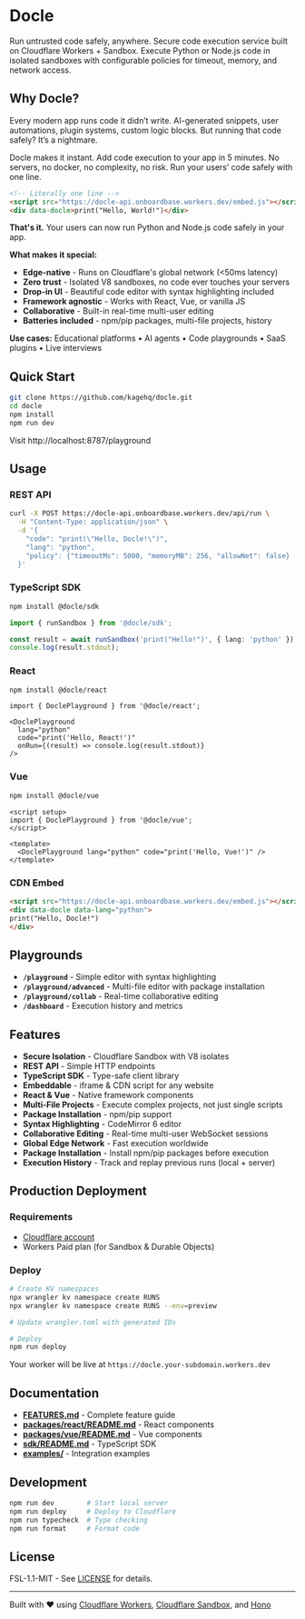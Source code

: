 # Docle

Run untrusted code safely, anywhere. Secure code execution service built on Cloudflare Workers + Sandbox.
Execute Python or Node.js code in isolated sandboxes with configurable policies for timeout, memory, and network access.

## Why Docle?

Every modern app runs code it didn’t write. AI-generated snippets, user automations, plugin systems, custom logic blocks.
But running that code safely? It’s a nightmare.

Docle makes it instant. Add code execution to your app in 5 minutes. No servers, no docker, no complexity, no risk. Run your users’ code safely with one line.

```html
<!-- Literally one line -->
<script src="https://docle-api.onboardbase.workers.dev/embed.js"></script>
<div data-docle>print("Hello, World!")</div>
```

**That's it.** Your users can now run Python and Node.js code safely in your app.

**What makes it special:**
- **Edge-native** - Runs on Cloudflare's global network (<50ms latency)
- **Zero trust** - Isolated V8 sandboxes, no code ever touches your servers
- **Drop-in UI** - Beautiful code editor with syntax highlighting included
- **Framework agnostic** - Works with React, Vue, or vanilla JS
- **Collaborative** - Built-in real-time multi-user editing
- **Batteries included** - npm/pip packages, multi-file projects, history

**Use cases:** Educational platforms • AI agents • Code playgrounds • SaaS plugins • Live interviews


## Quick Start

```bash
git clone https://github.com/kagehq/docle.git
cd docle
npm install
npm run dev
```

Visit http://localhost:8787/playground

## Usage

### REST API

```bash
curl -X POST https://docle-api.onboardbase.workers.dev/api/run \
  -H "Content-Type: application/json" \
  -d '{
    "code": "print(\"Hello, Docle!\")",
    "lang": "python",
    "policy": {"timeoutMs": 5000, "memoryMB": 256, "allowNet": false}
  }'
```

### TypeScript SDK

```bash
npm install @docle/sdk
```

```typescript
import { runSandbox } from '@docle/sdk';

const result = await runSandbox('print("Hello!")', { lang: 'python' });
console.log(result.stdout);
```

### React

```bash
npm install @docle/react
```

```tsx
import { DoclePlayground } from '@docle/react';

<DoclePlayground
  lang="python"
  code="print('Hello, React!')"
  onRun={(result) => console.log(result.stdout)}
/>
```

### Vue

```bash
npm install @docle/vue
```

```vue
<script setup>
import { DoclePlayground } from '@docle/vue';
</script>

<template>
  <DoclePlayground lang="python" code="print('Hello, Vue!')" />
</template>
```

### CDN Embed

```html
<script src="https://docle-api.onboardbase.workers.dev/embed.js"></script>
<div data-docle data-lang="python">
print("Hello, Docle!")
</div>
```

## Playgrounds

- **`/playground`** - Simple editor with syntax highlighting
- **`/playground/advanced`** - Multi-file editor with package installation
- **`/playground/collab`** - Real-time collaborative editing
- **`/dashboard`** - Execution history and metrics

## Features

- **Secure Isolation** - Cloudflare Sandbox with V8 isolates
- **REST API** - Simple HTTP endpoints
- **TypeScript SDK** - Type-safe client library
- **Embeddable** - iframe & CDN script for any website
- **React & Vue** - Native framework components
- **Multi-File Projects** - Execute complex projects, not just single scripts
- **Package Installation** - npm/pip support
- **Syntax Highlighting** - CodeMirror 6 editor
- **Collaborative Editing** - Real-time multi-user WebSocket sessions
- **Global Edge Network** - Fast execution worldwide
- **Package Installation** - Install npm/pip packages before execution
- **Execution History** - Track and replay previous runs (local + server)

## Production Deployment

### Requirements

- [Cloudflare account](https://dash.cloudflare.com/sign-up)
- Workers Paid plan (for Sandbox & Durable Objects)

### Deploy

```bash
# Create KV namespaces
npx wrangler kv namespace create RUNS
npx wrangler kv namespace create RUNS --env=preview

# Update wrangler.toml with generated IDs

# Deploy
npm run deploy
```

Your worker will be live at `https://docle.your-subdomain.workers.dev`

## Documentation

- **[FEATURES.md](FEATURES.md)** - Complete feature guide
- **[packages/react/README.md](packages/react/README.md)** - React components
- **[packages/vue/README.md](packages/vue/README.md)** - Vue components
- **[sdk/README.md](sdk/README.md)** - TypeScript SDK
- **[examples/](examples/)** - Integration examples

## Development

```bash
npm run dev        # Start local server
npm run deploy     # Deploy to Cloudflare
npm run typecheck  # Type checking
npm run format     # Format code
```

## License

FSL-1.1-MIT - See [LICENSE](./LICENSE) for details.

---

Built with ❤️ using [Cloudflare Workers](https://workers.cloudflare.com), [Cloudflare Sandbox](https://developers.cloudflare.com/sandbox/), and [Hono](https://hono.dev)
